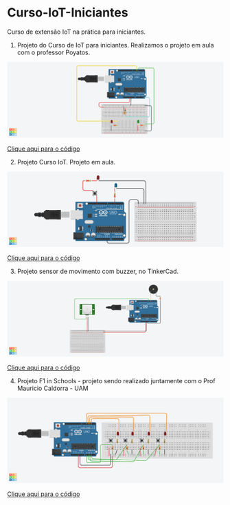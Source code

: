 # Curso-IoT-Iniciantes
Curso de extensão IoT na prática para iniciantes.

1) Projeto do Curso de IoT para iniciantes. Realizamos o projeto em aula com o professor Poyatos.
<img src="Terrific Juttuli.png">

<a href="terrific_juttuli1.ino">Clique aqui para o código</a>


2) Projeto Curso IoT. Projeto em aula.
<img src="Fantastic Lappi.png">

<a href="fantastic_lappi1.ino">Clique aqui para o código</a>


3) Projeto sensor de movimento com buzzer, no TinkerCad.
<img src="Cool Lappi.png">

<a href="cool_lappi1.ino">Clique aqui para o código</a>


4) Projeto F1 in Schools - projeto sendo realizado juntamente com o Prof Mauricio Caldorra - UAM
<img src="Copy of F1 in Schools.png">

<a href="copy_of_f1_in_schools1.ino">Clique aqui para o código</a>
